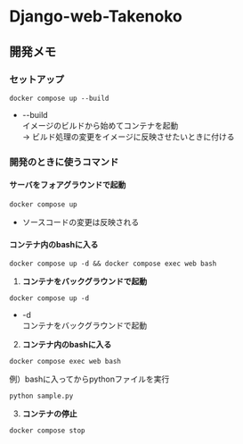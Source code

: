 # Django-web-Takenoko
## 開発メモ
### セットアップ
```
docker compose up --build
```
- --build <br>
イメージのビルドから始めてコンテナを起動 <br>
→ ビルド処理の変更をイメージに反映させたいときに付ける

### 開発のときに使うコマンド
#### **サーバをフォアグラウンドで起動**
```
docker compose up
```
- ソースコードの変更は反映される
#### **コンテナ内のbashに入る**
```
docker compose up -d && docker compose exec web bash
```
1. **コンテナをバックグラウンドで起動**
```
docker compose up -d
```
- -d <br>
コンテナをバックグラウンドで起動
2.  **コンテナ内のbashに入る**
```
docker compose exec web bash
```
例）bashに入ってからpythonファイルを実行
```
python sample.py
```
3. **コンテナの停止**
```
docker compose stop
```